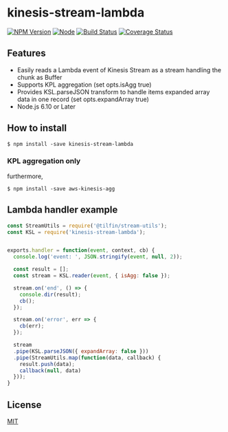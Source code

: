 kinesis-stream-lambda
=====================

[![NPM Version][npm-image]][npm-url]
[![Node](https://img.shields.io/node/v/kinesis-stream-lambda.svg)]()
[![Build Status](https://travis-ci.org/tilfin/kinesis-stream-lambda.svg?branch=master)](https://travis-ci.org/tilfin/kinesis-stream-lambda)
[![Coverage Status](https://coveralls.io/repos/github/tilfin/kinesis-stream-lambda/badge.svg?branch=master)](https://coveralls.io/github/tilfin/kinesis-stream-lambda?branch=master)

## Features

* Easily reads a Lambda event of Kinesis Stream as a stream handling the chunk as Buffer
* Supports KPL aggregation (set opts.isAgg true)
* Provides KSL.parseJSON transform to handle items expanded array data in one record (set opts.expandArray true)
* Node.js 6.10 or Later

## How to install

```
$ npm install -save kinesis-stream-lambda
```

### KPL aggregation only

furthermore,

```
$ npm install -save aws-kinesis-agg
```

## Lambda handler example

```javascript
const StreamUtils = require('@tilfin/stream-utils');
const KSL = require('kinesis-stream-lambda');


exports.handler = function(event, context, cb) {
  console.log('event: ', JSON.stringify(event, null, 2));

  const result = [];
  const stream = KSL.reader(event, { isAgg: false });

  stream.on('end', () => {
    console.dir(result);
    cb();
  });

  stream.on('error', err => {
    cb(err);
  });

  stream
  .pipe(KSL.parseJSON({ expandArray: false }))
  .pipe(StreamUtils.map(function(data, callback) {
    result.push(data);
    callback(null, data)
  }));
}
```

## License

  [MIT](LICENSE)

[npm-image]: https://img.shields.io/npm/v/kinesis-stream-lambda.svg
[npm-url]: https://npmjs.org/package/kinesis-stream-lambda
